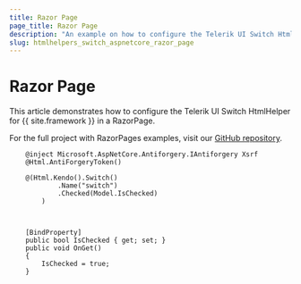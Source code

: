 ```yaml
---
title: Razor Page
page_title: Razor Page
description: "An example on how to configure the Telerik UI Switch HtmlHelper for {{ site.framework }} in a Razor Page."
slug: htmlhelpers_switch_aspnetcore_razor_page
---
```


# Razor Page

This article demonstrates how to configure the Telerik UI Switch HtmlHelper for {{ site.framework }} in a RazorPage.

For the full project with RazorPages examples, visit our [GitHub repository](https://github.com/telerik/ui-for-aspnet-core-examples/tree/master/Telerik.Examples.RazorPages).

```tab-RazorPage(csthml)        
    @inject Microsoft.AspNetCore.Antiforgery.IAntiforgery Xsrf
    @Html.AntiForgeryToken()

    @(Html.Kendo().Switch()
            .Name("switch")
            .Checked(Model.IsChecked)
        )
	
```
```tab-PageModel(cshtml.cs)      
	
    [BindProperty]
    public bool IsChecked { get; set; }
    public void OnGet()
    {
        IsChecked = true;
    }
    
```

